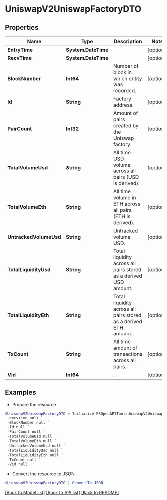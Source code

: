 # UniswapV2UniswapFactoryDTO
## Properties

Name | Type | Description | Notes
------------ | ------------- | ------------- | -------------
**EntryTime** | **System.DateTime** |  | [optional] 
**RecvTime** | **System.DateTime** |  | [optional] 
**BlockNumber** | **Int64** | Number of block in which entity was recorded. | [optional] 
**Id** | **String** | Factory address. | [optional] 
**PairCount** | **Int32** | Amount of pairs created by the Uniswap factory. | [optional] 
**TotalVolumeUsd** | **String** | All time USD volume across all pairs (USD is derived). | [optional] 
**TotalVolumeEth** | **String** | All time volume in ETH across all pairs (ETH is derived). | [optional] 
**UntrackedVolumeUsd** | **String** | Untracked volume USD. | [optional] 
**TotalLiquidityUsd** | **String** | Total liquidity across all pairs stored as a derived USD amount. | [optional] 
**TotalLiquidityEth** | **String** | Total liquidity across all pairs stored as a derived ETH amount. | [optional] 
**TxCount** | **String** | All time amount of transactions across all pairs. | [optional] 
**Vid** | **Int64** | . | [optional] 

## Examples

- Prepare the resource
```powershell
$UniswapV2UniswapFactoryDTO = Initialize-PSOpenAPIToolsUniswapV2UniswapFactoryDTO  -EntryTime null `
 -RecvTime null `
 -BlockNumber null `
 -Id null `
 -PairCount null `
 -TotalVolumeUsd null `
 -TotalVolumeEth null `
 -UntrackedVolumeUsd null `
 -TotalLiquidityUsd null `
 -TotalLiquidityEth null `
 -TxCount null `
 -Vid null
```

- Convert the resource to JSON
```powershell
$UniswapV2UniswapFactoryDTO | ConvertTo-JSON
```

[[Back to Model list]](../README.md#documentation-for-models) [[Back to API list]](../README.md#documentation-for-api-endpoints) [[Back to README]](../README.md)

